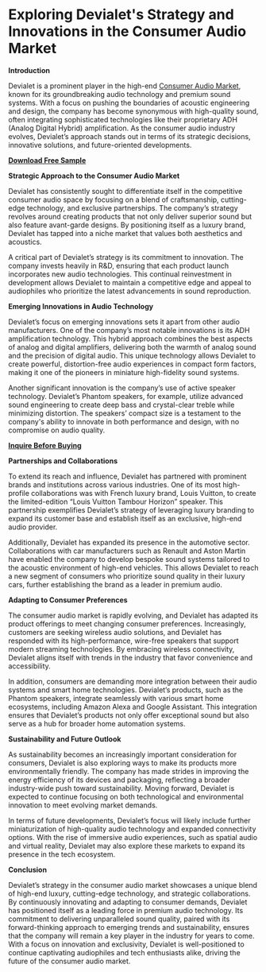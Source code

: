 # Exploring Devialet's Strategy and Innovations in the Consumer Audio Market

**Introduction**

Devialet is a prominent player in the high-end [Consumer Audio Market](https://www.nextmsc.com/report/consumer-audio-market-rc2964), known for its groundbreaking audio technology and premium sound systems. With a focus on pushing the boundaries of acoustic engineering and design, the company has become synonymous with high-quality sound, often integrating sophisticated technologies like their proprietary ADH (Analog Digital Hybrid) amplification. As the consumer audio industry evolves, Devialet’s approach stands out in terms of its strategic decisions, innovative solutions, and future-oriented developments.

[**Download Free Sample**](https://www.nextmsc.com/consumer-audio-market-rc2964/request-sample)

**Strategic Approach to the Consumer Audio Market**

Devialet has consistently sought to differentiate itself in the competitive consumer audio space by focusing on a blend of craftsmanship, cutting-edge technology, and exclusive partnerships. The company’s strategy revolves around creating products that not only deliver superior sound but also feature avant-garde designs. By positioning itself as a luxury brand, Devialet has tapped into a niche market that values both aesthetics and acoustics.

A critical part of Devialet’s strategy is its commitment to innovation. The company invests heavily in R&D, ensuring that each product launch incorporates new audio technologies. This continual reinvestment in development allows Devialet to maintain a competitive edge and appeal to audiophiles who prioritize the latest advancements in sound reproduction.

**Emerging Innovations in Audio Technology**

Devialet’s focus on emerging innovations sets it apart from other audio manufacturers. One of the company’s most notable innovations is its ADH amplification technology. This hybrid approach combines the best aspects of analog and digital amplifiers, delivering both the warmth of analog sound and the precision of digital audio. This unique technology allows Devialet to create powerful, distortion-free audio experiences in compact form factors, making it one of the pioneers in miniature high-fidelity sound systems.

Another significant innovation is the company’s use of active speaker technology. Devialet’s Phantom speakers, for example, utilize advanced sound engineering to create deep bass and crystal-clear treble while minimizing distortion. The speakers’ compact size is a testament to the company's ability to innovate in both performance and design, with no compromise on audio quality.

[**Inquire Before Buying**](https://www.nextmsc.com/consumer-audio-market-rc2964/inquire-before-buying)

**Partnerships and Collaborations**

To extend its reach and influence, Devialet has partnered with prominent brands and institutions across various industries. One of its most high-profile collaborations was with French luxury brand, Louis Vuitton, to create the limited-edition “Louis Vuitton Tambour Horizon” speaker. This partnership exemplifies Devialet’s strategy of leveraging luxury branding to expand its customer base and establish itself as an exclusive, high-end audio provider.

Additionally, Devialet has expanded its presence in the automotive sector. Collaborations with car manufacturers such as Renault and Aston Martin have enabled the company to develop bespoke sound systems tailored to the acoustic environment of high-end vehicles. This allows Devialet to reach a new segment of consumers who prioritize sound quality in their luxury cars, further establishing the brand as a leader in premium audio.

**Adapting to Consumer Preferences**

The consumer audio market is rapidly evolving, and Devialet has adapted its product offerings to meet changing consumer preferences. Increasingly, customers are seeking wireless audio solutions, and Devialet has responded with its high-performance, wire-free speakers that support modern streaming technologies. By embracing wireless connectivity, Devialet aligns itself with trends in the industry that favor convenience and accessibility.

In addition, consumers are demanding more integration between their audio systems and smart home technologies. Devialet’s products, such as the Phantom speakers, integrate seamlessly with various smart home ecosystems, including Amazon Alexa and Google Assistant. This integration ensures that Devialet’s products not only offer exceptional sound but also serve as a hub for broader home automation systems.

**Sustainability and Future Outlook**

As sustainability becomes an increasingly important consideration for consumers, Devialet is also exploring ways to make its products more environmentally friendly. The company has made strides in improving the energy efficiency of its devices and packaging, reflecting a broader industry-wide push toward sustainability. Moving forward, Devialet is expected to continue focusing on both technological and environmental innovation to meet evolving market demands.

In terms of future developments, Devialet’s focus will likely include further miniaturization of high-quality audio technology and expanded connectivity options. With the rise of immersive audio experiences, such as spatial audio and virtual reality, Devialet may also explore these markets to expand its presence in the tech ecosystem.

**Conclusion**

Devialet’s strategy in the consumer audio market showcases a unique blend of high-end luxury, cutting-edge technology, and strategic collaborations. By continuously innovating and adapting to consumer demands, Devialet has positioned itself as a leading force in premium audio technology. Its commitment to delivering unparalleled sound quality, paired with its forward-thinking approach to emerging trends and sustainability, ensures that the company will remain a key player in the industry for years to come. With a focus on innovation and exclusivity, Devialet is well-positioned to continue captivating audiophiles and tech enthusiasts alike, driving the future of the consumer audio market.
